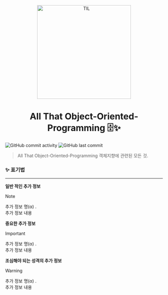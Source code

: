 <div align="center">
    <img src="https://github.com/user-attachments/assets/5face32b-d85d-497d-9226-1f1e6c2067fb" alt="TIL" width="300" height="300">
    <h1>All That Object-Oriented-Programming 🗄️✨</h1>
</div>

![GitHub commit activity](https://img.shields.io/github/commit-activity/m/christopher3810/Object-Oriented-Programming?style=for-the-badge) ![GitHub last commit](https://img.shields.io/github/last-commit/christopher3810/Object-Oriented-Programming?style=for-the-badge)

> All That Object-Oriented-Programming
> 객체지향에 관련된 모든 것.


### ✨ 표기법
---

**일반 적인 추가 정보** 

> [!NOTE]
>추가 정보 명(α) .\
>추가 정보 내용

**중요한 추가 정보**

>[!IMPORTANT]
>추가 정보 명(α) .\
>추가 정보 내용

**조심해야 되는 성격의 추가 정보**

>[!WARNING]
>추가 정보 명(α) .\
>추가 정보 내용
